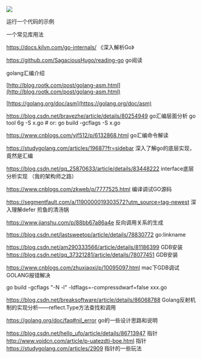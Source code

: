![](/assets/fmt格式.png)

运行一个代码的示例

一个常见库用法

https://docs.kilvn.com/go-internals/  《深入解析Go》

https://github.com/SagaciousHugo/reading-go go阅读



golang汇编介绍

[http://blog.rootk.com/post/golang-asm.html](http://blog.rootk.com/post/golang-asm.html) 

[https://golang.org/doc/asm](https://golang.org/doc/asm)

https://blog.csdn.net/bravezhe/article/details/80254949 go汇编层面分析
go tool 6g -S x.go        # or: go build -gcflags -S x.go

https://www.cnblogs.com/yjf512/p/6132868.html go汇编命令解读

https://studygolang.com/articles/19687?fr=sidebar 深入了解go的底层实现，竟然是汇编



https://blog.csdn.net/qq_25870633/article/details/83448222  interface底层分析实现 （我的架构师之路）

https://www.cnblogs.com/zkweb/p/7777525.html 编译调试GO源码

https://segmentfault.com/a/1190000019303572?utm_source=tag-newest 深入理解defer 煎鱼的清汤锅

https://www.jianshu.com/p/88bb67a86a4e 反向调用关系的生成

https://blog.csdn.net/lastsweetop/article/details/78830772 go:linkname

https://blog.csdn.net/am290333566/article/details/81186399 GDB安装
https://blog.csdn.net/qq_37321281/article/details/78077451 GDB安装

https://www.cnblogs.com/zhuxiaoxi/p/10095097.html mac下GDB调试GOLANG报错解决

go build -gcflags "-N -l" -ldflags=-compressdwarf=false xxx.go


https://blog.csdn.net/breaksoftware/article/details/86068788 Golang反射机制的实现分析——reflect.Type方法查找和调用


https://golang.org/doc/faq#nil_error go的一些设计思路和说明




https://blog.csdn.net/hello_ufo/article/details/86713947 指针
http://www.voidcn.com/article/p-uatezdti-boe.html 指针
https://studygolang.com/articles/2909 指针的一些玩法